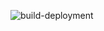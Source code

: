 ![build-deployment](https://github.com/kaigaiijuch/kaigaiijuch.github.io/actions/workflows/pages/pages-build-deployment/badge.svg)
